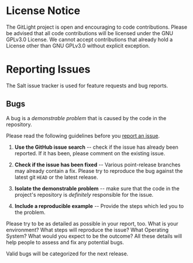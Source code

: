 License Notice
==============

The GitLight project is open and encouraging to code contributions. Please be
advised that all code contributions will be licensed under the GNU GPLv3.0
License. We cannot accept contributions that already hold a License other
than GNU GPLv3.0 without explicit exception.


Reporting Issues
================

The Salt issue tracker is used for feature requests and bug reports.

Bugs
----

A bug is a *demonstrable problem* that is caused by the code in the repository.

Please read the following guidelines before you 
[report an issue](https://github.com/gitlight/gitlight/issues).

1. **Use the GitHub issue search** -- check if the issue has already been reported.
   If it has been, please comment on the existing issue.

2. **Check if the issue has been fixed** -- Various point-release branches may
   already contain a fix. Please try to reproduce the bug against the latest git
   ``HEAD`` or the latest release.

3. **Isolate the demonstrable problem** -- make sure that the code in the project's
   repository is *definitely* responsible for the issue.

4. **Include a reproducible example** -- Provide the steps which led you to the
   problem.

Please try to be as detailed as possible in your report, too. What is your
environment? What steps will reproduce the issue? What Operating System? What
would you expect to be the outcome? All these details will help people to
assess and fix any potential bugs.

Valid bugs will be categorized for the next release.
